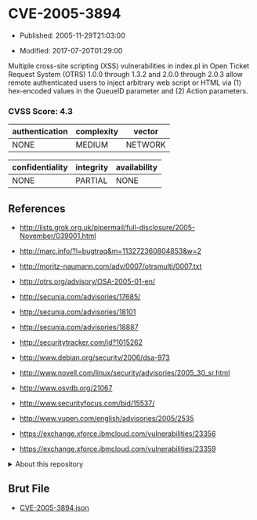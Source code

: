 # CVE-2005-3894

- Published: 2005-11-29T21:03:00

- Modified: 2017-07-20T01:29:00

Multiple cross-site scripting (XSS) vulnerabilities in index.pl in Open Ticket Request System (OTRS) 1.0.0 through 1.3.2 and 2.0.0 through 2.0.3 allow remote authenticated users to inject arbitrary web script or HTML via (1) hex-encoded values in the QueueID parameter and (2) Action parameters.

### CVSS Score: **4.3**

| authentication | complexity | vector |
| --- | --- | --- |
| NONE | MEDIUM | NETWORK |

| confidentiality | integrity | availability |
| --- | --- | --- |
| NONE | PARTIAL | NONE |

## References

* http://lists.grok.org.uk/pipermail/full-disclosure/2005-November/039001.html

* http://marc.info/?l=bugtraq&m=113272360804853&w=2

* http://moritz-naumann.com/adv/0007/otrsmulti/0007.txt

* http://otrs.org/advisory/OSA-2005-01-en/

* http://secunia.com/advisories/17685/

* http://secunia.com/advisories/18101

* http://secunia.com/advisories/18887

* http://securitytracker.com/id?1015262

* http://www.debian.org/security/2006/dsa-973

* http://www.novell.com/linux/security/advisories/2005_30_sr.html

* http://www.osvdb.org/21067

* http://www.securityfocus.com/bid/15537/

* http://www.vupen.com/english/advisories/2005/2535

* https://exchange.xforce.ibmcloud.com/vulnerabilities/23356

* https://exchange.xforce.ibmcloud.com/vulnerabilities/23359

<details>
<summary>About this repository</summary> 

  This repository is part of the project [Live Hack CVE](https://github.com/Live-Hack-CVE). Main website can be found [www.live-hack.org](https://www.live-hack.org) 
  
  Made by [Sn0wAlice](https://github.com/Sn0wAlice) for the people that care about security and need to have a feed of the latest CVEs. Hope you enjoy it, don't forget to star the repo and follow me on [Twitter](https://twitter.com/Sn0wAlice) and [Github](https://github.com/Sn0wAlice). And that is my [personnal website](https://www.alice-snow.me/)

  - [Home Page](https://github.com/Live-Hack-CVE)
  - [Framework](https://github.com/Live-Hack-CVE/cve-framework)
  - [CVE database](https://github.com/Live-Hack-CVE/full_database)
  - [Changelog](https://github.com/Live-Hack-CVE/Changelog)
</details>

## Brut File

* [CVE-2005-3894.json](https://raw.githubusercontent.com/Live-Hack-CVE/full_database/main/cves/2005/CVE-2005-3894.json)

